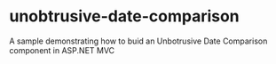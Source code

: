 unobtrusive-date-comparison
===========================

A sample demonstrating how to buid an Unbotrusive Date Comparison component in ASP.NET MVC
